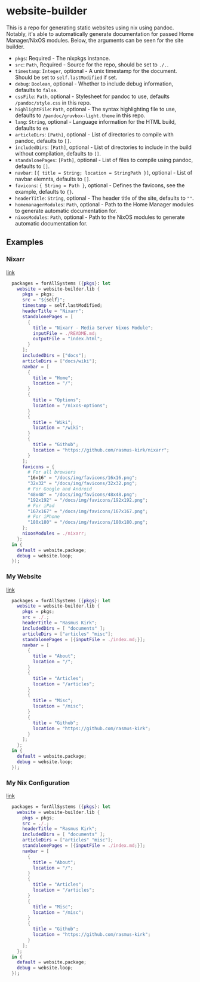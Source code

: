 # website-builder

This is a repo for generating static websites using nix using pandoc. Notably,
it's able to automatically generate documentation for passed Home Manager/NixOS
modules. Below, the arguments can be seen for the site builder.

- `pkgs`: Required - The nixpkgs instance.
- `src`: `Path`, Required - Source for the repo, should be set to `./.`.
- `timestamp`: `Integer`, optional - A unix timestamp for the document. Should be set to `self.lastModified` if set.
- `debug`: `Boolean`, optional - Whether to include debug information, defaults to `false`.
- `cssFile`: `Path`, optional - Stylesheet for pandoc to use, defaults `/pandoc/style.css` in this repo.
- `highlightFile`: `Path`, optional - The syntax highlighting file to use, defaults to `/pandoc/gruvbox-light.theme` in this repo.
- `lang`: `String`, optional - Language information for the HTML build, defaults to `en`
- `articleDirs`: `[Path]`, optional - List of directories to compile with pandoc, defaults to `[]`.
- `includedDirs`: `[Path]`, optional - List of directories to include in the build without compilation, defaults to `[]`.
- `standalonePages`: `[Path]`, optional - List of files to compile using pandoc, defaults to `[]`.
- `navbar`: `[{ title = String; location = StringPath }]`, optional - List of navbar elemnts, defaults to `[]`.
- `favicons`: `{ String = Path }`, optional - Defines the favicons, see the example, defaults to `{}`.
- `headerTitle`: `String`, optional - The header title of the site, defaults to `""`.
- `homemanagerModules`: `Path`, optional - Path to the Home Manager modules to generate automatic documentation for.
- `nixosModules`: `Path`, optional - Path to the NixOS modules to generate automatic documentation for.

## Examples

### Nixarr

[link](https://nixarr.com/)

```nix
  packages = forAllSystems ({pkgs}: let
    website = website-builder.lib {
      pkgs = pkgs;
      src = "${self}";
      timestamp = self.lastModified;
      headerTitle = "Nixarr";
      standalonePages = [
        {
          title = "Nixarr - Media Server Nixos Module";
          inputFile = ./README.md;
          outputFile = "index.html";
        }
      ];
      includedDirs = ["docs"];
      articleDirs = ["docs/wiki"];
      navbar = [
        {
          title = "Home";
          location = "/";
        }
        {
          title = "Options";
          location = "/nixos-options";
        }
        {
          title = "Wiki";
          location = "/wiki";
        }
        {
          title = "Github";
          location = "https://github.com/rasmus-kirk/nixarr";
        }
      ];
      favicons = {
        # For all browsers
        "16x16" = "/docs/img/favicons/16x16.png";
        "32x32" = "/docs/img/favicons/32x32.png";
        # For Google and Android
        "48x48" = "/docs/img/favicons/48x48.png";
        "192x192" = "/docs/img/favicons/192x192.png";
        # For iPad
        "167x167" = "/docs/img/favicons/167x167.png";
        # For iPhone
        "180x180" = "/docs/img/favicons/180x180.png";
      };
      nixosModules = ./nixarr;
    };
  in {
    default = website.package;
    debug = website.loop;
  });
```

### My Website

[link](https://rasmuskirk.com/)

```nix
  packages = forAllSystems ({pkgs}: let
    website = website-builder.lib {
      pkgs = pkgs;
      src = ./.;
      headerTitle = "Rasmus Kirk";
      includedDirs = [ "documents" ];
      articleDirs = ["articles" "misc"];
      standalonePages = [{inputFile = ./index.md;}];
      navbar = [
        {
          title = "About";
          location = "/";
        }
        {
          title = "Articles";
          location = "/articles";
        }
        {
          title = "Misc";
          location = "/misc";
        }
        {
          title = "Github";
          location = "https://github.com/rasmus-kirk";
        }
      ];
    };
  in {
    default = website.package;
    debug = website.loop;
  });
```

### My Nix Configuration

[link](https://nix.rasmuskirk.com/)

```nix
  packages = forAllSystems ({pkgs}: let
    website = website-builder.lib {
      pkgs = pkgs;
      src = ./.;
      headerTitle = "Rasmus Kirk";
      includedDirs = [ "documents" ];
      articleDirs = ["articles" "misc"];
      standalonePages = [{inputFile = ./index.md;}];
      navbar = [
        {
          title = "About";
          location = "/";
        }
        {
          title = "Articles";
          location = "/articles";
        }
        {
          title = "Misc";
          location = "/misc";
        }
        {
          title = "Github";
          location = "https://github.com/rasmus-kirk";
        }
      ];
    };
  in {
    default = website.package;
    debug = website.loop;
  });
```
